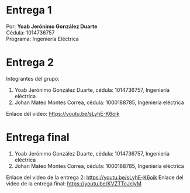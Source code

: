 # Entrega 1
Por:
**Yoab Jerónimo González Duarte**  
Cédula: 1014736757  
Programa: Ingeniería Eléctrica
# Entrega 2
Integrantes del grupo:
1) Yoab Jerónimo González Duarte, cédula: 1014736757, Ingeniería eléctrica
2) Johan Mateo Montes Correa, cédula: 1000188785, Ingeniería eléctrica


Enlace del video: https://youtu.be/sLyhE-K6oik
# Entrega final
1) Yoab Jerónimo González Duarte, cédula: 1014736757, Ingeniería eléctrica
2) Johan Mateo Montes Correa, cédula: 1000188785, Ingeniería eléctrica

Enlace del video de la entrega 2: https://youtu.be/sLyhE-K6oik
Enlace del video de la entrega final: https://youtu.be/KVZTTcJclyM
